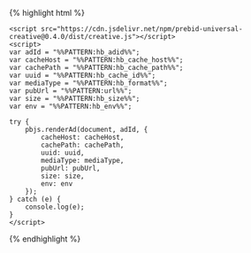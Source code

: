 {% highlight html %}

    <script src="https://cdn.jsdelivr.net/npm/prebid-universal-creative@0.4.0/dist/creative.js"></script>
    <script>
    var adId = "%%PATTERN:hb_adid%%";
    var cacheHost = "%%PATTERN:hb_cache_host%%";
    var cachePath = "%%PATTERN:hb_cache_path%%";
    var uuid = "%%PATTERN:hb_cache_id%%";
    var mediaType = "%%PATTERN:hb_format%%";
    var pubUrl = "%%PATTERN:url%%";
    var size = "%%PATTERN:hb_size%%";
    var env = "%%PATTERN:hb_env%%";

    try {
        pbjs.renderAd(document, adId, {
            cacheHost: cacheHost,
            cachePath: cachePath,
            uuid: uuid,
            mediaType: mediaType,
            pubUrl: pubUrl,
            size: size,
            env: env
        });
    } catch (e) {
        console.log(e);
    }
    </script>

{% endhighlight %}

